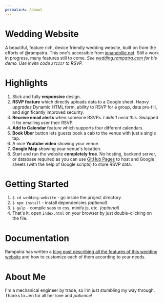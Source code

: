 ```yaml
---
permalink: /about
---
```


# Wedding Website
A beautiful, feature rich, device friendly wedding website, built on from the efforts of @rampatra.
This one's accessible from [jenandollie.net](https://jenandollie.net/). Still a work in progress, many features still to come.
_See [wedding.rampatra.com](http://wedding.rampatra.com/) for his demo. Use invite code `271117` to RSVP._

# Highlights
1. Slick and fully __responsive__ design.
2. __RSVP feature__ which directly uploads data to a Google sheet. *Heavy upgrades* Dynamic HTML form, ability to RSVP for a group, data pre-fill, and significantly improved security.
3. __Receive email alerts__ when someone RSVPs. *I didn't need this*. Swapped it for emailing user their RSVP.
4. __Add to Calendar__ feature which supports four different calendars.
5. __Book Uber__ button lets guests book a cab to the venue with just a single tap.
6. A nice __Youtube video__ showing your venue.
7. __Google Map__ showing your venue's location.
8. Start and run the website __completely free__. No hosting, backend server, or database required as you can use
   [GitHub Pages](https://pages.github.com/) to host and Google sheets (with the help of Google scripts) to store RSVP
   data.

# Getting Started
1. `$ cd wedding-website` - go inside the project directory
2. `$ npm install` - install dependencies _(optional)_
3. `$ gulp` - compile sass to css, minify js, etc. _(optional)_
4. That's it, open `index.html` on your browser by just double-clicking on the file.

# Documentation
Rampatra has written a
[blog post describing all the features of this wedding website](https://blog.rampatra.com/wedding-website) and how to
customize each of them according to your needs.

# About Me
I'm a mechanical engineer by trade, so I'm just stumbling my way through. Thanks to Jen for all her love and _patience_!
